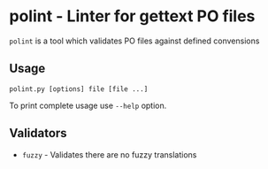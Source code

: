 # polint - Linter for gettext PO files #

`polint` is a tool which validates PO files against defined convensions

## Usage ##
```
polint.py [options] file [file ...]
```
To print complete usage use `--help` option.


## Validators ##
 * `fuzzy` - Validates there are no fuzzy translations
